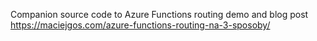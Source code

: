 Companion source code to Azure Functions routing demo and blog post https://maciejgos.com/azure-functions-routing-na-3-sposoby/